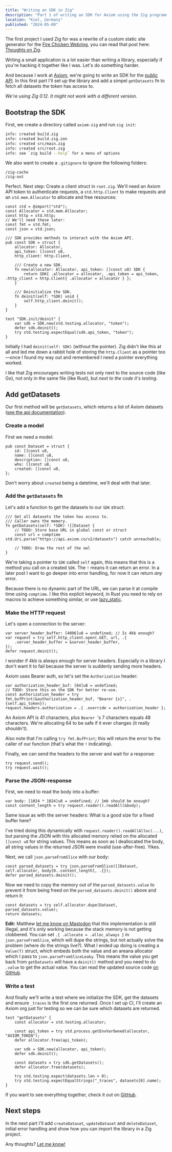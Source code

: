 ```yaml
---
title: "Writing an SDK in Zig"
description: "Part 1 of writing an SDK for Axiom using the Zig programming language."
location: "Kiel, Germany"
published: "2024-05-09"
---
```


The first project I used Zig for was a rewrite of a custom static site generator
for the [Fire Chicken Webring](https://firechicken.club), you can read that post
here: [Thoughts on Zig](/blog/thoughts-on-zig).

Writing a small application is a lot easier than writing a library, especially
if you're hacking it together like I was.
Let's do something harder.

And because I work at [Axiom](https://axiom.co), we're going to write an SDK for
the [public API](https://axiom.co/docs/restapi/endpoints).
In this first part I'll set up the library and add a simpel `getDatasets` fn
to fetch all datasets the token has access to.

<!-- more -->

<em class="note">

We're using Zig 0.12. It might not work with a different version.

</em>

## Bootstrap the SDK

First, we create a directory called `axiom-zig` and run `zig init`:

```zsh
info: created build.zig
info: created build.zig.zon
info: created src/main.zig
info: created src/root.zig
info: see `zig build --help` for a menu of options
```

We also want to create a `.gitignore` to ignore the following folders:

```
/zig-cache
/zig-out
```

Perfect. Next step: Create a client struct in `root.zig`.
We'll need an Axiom API token to authenticate requests, a `std.http.Client` to
make requests and an `std.mem.Allocator` to allocate and free resources:

```zig
const std = @import("std");
const Allocator = std.mem.Allocator;
const http = std.http;
// We'll need these later:
const fmt = std.fmt;
const json = std.json;

/// SDK provides methods to interact with the Axiom API.
pub const SDK = struct {
    allocator: Allocator,
    api_token: []const u8,
    http_client: http.Client,

    /// Create a new SDK.
    fn new(allocator: Allocator, api_token: []const u8) SDK {
        return SDK{ .allocator = allocator, .api_token = api_token, .http_client = http.Client{ .allocator = allocator } };
    }

    /// Deinitialize the SDK.
    fn deinit(self: *SDK) void {
        self.http_client.deinit();
    }
}

test "SDK.init/deinit" {
    var sdk = SDK.new(std.testing.allocator, "token");
    defer sdk.deinit();
    try std.testing.expectEqual(sdk.api_token, "token");
}
```

Initially I had `deinit(self: SDK)` (without the pointer). Zig didn't like this
at all and led me down a rabbit hole of storing the `http.Client` as a pointer
too—once I found my way out and remembered I need a pointer everything worked.

I like that Zig encourages writing tests not only next to the source code (like
Go), not only in the same file (like Rust), but _next to the code it's testing_.

## Add getDatasets

Our first method will be `getDatasets`, which returns a list of Axiom datasets
([see the api documentation](https://axiom.co/docs/restapi/endpoints/getDatasets)).

### Create a model

First we need a model:

```zig
pub const Dataset = struct {
    id: []const u8,
    name: []const u8,
    description: []const u8,
    who: []const u8,
    created: []const u8,
};
```

Don't worry about `created` being a datetime, we'll deal with that later.

### Add the `getDatasets` fn

Let's add a function to get the datasets to our `SDK` struct:

```zig
/// Get all datasets the token has access to.
/// Caller owns the memory.
fn getDatasets(self: *SDK) ![]Dataset {
    // TODO: Store base URL in global const or struct
    const url = comptime std.Uri.parse("https://api.axiom.co/v2/datasets") catch unreachable;

    // TODO: Draw the rest of the owl
}
```

We're taking a pointer to `SDK` called `self` again, this means that this is a
method you call on a created `SDK`. The `!` means it can return an error.
In a later post I want to go deeper into error handling, for now it can return
_any_ error.

Because there is no dynamic part of the URL, we can parse it at compile time
using `comptime`.
I like this explicit keyword, in Rust you need to rely on macros to achieve
something similar, or use
[lazy_static](https://github.com/rust-lang-nursery/lazy-static.rs).

### Make the HTTP request

Let's open a connection to the server:

```zig
var server_header_buffer: [4096]u8 = undefined; // Is 4kb enough?
var request = try self.http_client.open(.GET, url, .{
    .server_header_buffer = &server_header_buffer,
});
defer request.deinit();
```

I wonder if 4kb is always enough for server headers. Especially in a library I
don't want it to fail because the server is suddenly sending more headers.

Axiom uses Bearer auth, so let's set the `Authorization` header:

```zig
var authorization_header_buf: [64]u8 = undefined;
// TODO: Store this on the SDK for better re-use.
const authorization_header = try fmt.bufPrint(&authorization_header_buf, "Bearer {s}", .{self.api_token});
request.headers.authorization = .{ .override = authorization_header };
```

An Axiom API is 41 characters, plus `Bearer `'s 7 characters equals 48 characters.
We're allocating 64 to be safe if it ever changes (it really shouldn't).

Also note that I'm calling `try fmt.BufPrint`; this will return the error
to the caller of our function (that's what the `!` indicating).

Finally, we can send the headers to the server and wait for a response:

```zig
try request.send();
try request.wait();
```

### Parse the JSON-response

First, we need to read the body into a buffer:

```zig
var body: [1024 * 1024]u8 = undefined; // 1mb should be enough?
const content_length = try request.reader().readAll(&body);
```

Same issue as with the server headers: What is a good size for a fixed buffer
here?

I've tried doing this dynamically with
`request.reader().readAllAlloc(...)`, but parsing the JSON with this allocated
memory relied on the allocated `[]const u8` for string values.
This means as soon as I deallocated the body, all string values in the returned
JSON were invalid (use-after-free). Yikes.

Next, we call `json.parseFromSlice` with our body:

```zig
const parsed_datasets = try json.parseFromSlice([]Dataset, self.allocator, body[0..content_length], .{});
defer parsed_datasets.deinit();
```

Now we need to copy the memory out of the `parsed_datasets.value` to prevent it
from being freed on the `parsed_datasets.deinit()` above and return it:

```zig
const datasets = try self.allocator.dupe(Dataset, parsed_datasets.value);
return datasets;
```

**Edit:** Matthew [let me know on Mastodon](https://fosstodon.org/@mlugg/112412986075452820)
that this implementation is still illegal, and it's only working because the
stack memory is not getting clobbered.
You can set `.{ .allocate = .alloc_always }` in `json.parseFromSlice`,
which will dupe the strings, but not actually solve the problem (where do the
strings live?).
What I ended up doing is creating a `Value(T)` struct, which embeds both the
value and an areana allocator which I pass to `json.parseFromSliceLeaky`.
This means the value you get back from `getDatasets` will have a `deinit()`
method and you need to do `.value` to get the actual value.
You can read the updated source code [on GitHub](https://github.com/bahlo/axiom-zig/blob/e550ce96c1e0f5c429432c195dc275b59807dd9d/src/root.zig).

### Write a test

And finally we'll write a test where we initialize the SDK, get the datasets
and ensure `_traces` is the first one returned.
Once I set up CI, I'll create an Axiom org just for testing so we can be sure
which datasets are returned.

```zig
test "getDatasets" {
    const allocator = std.testing.allocator;

    const api_token = try std.process.getEnvVarOwned(allocator, "AXIOM_TOKEN");
    defer allocator.free(api_token);

    var sdk = SDK.new(allocator, api_token);
    defer sdk.deinit();

    const datasets = try sdk.getDatasets();
    defer allocator.free(datasets);

    try std.testing.expect(datasets.len > 0);
    try std.testing.expectEqualStrings("_traces", datasets[0].name);
}
```

If you want to see everything together, check it out on [GitHub](https://github.com/bahlo/axiom-zig/blob/8195a18dde78c4a4c6c8b1024b035dce9fd69744/src/root.zig).

## Next steps

In the next part I'll add `createDataset`, `updateDataset` and `deleteDataset`,
initial error handling and show how you can import the library in a Zig project.

Any thoughts? [Let me know!](mailto:hey@arne.me)
